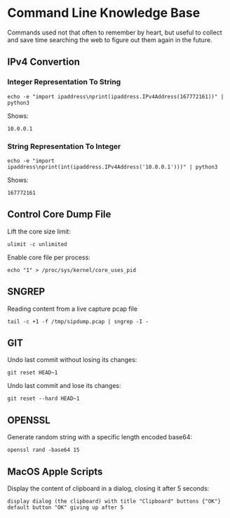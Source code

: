 # Command Line Knowledge Base #

Commands used not that often to remember by heart, but useful to collect and save time searching
the web to figure out them again in the future.

## IPv4 Convertion ##

### Integer Representation To String ###

```
echo -e "import ipaddress\nprint(ipaddress.IPv4Address(167772161))" | python3
```

Shows:

```
10.0.0.1
```

### String Representation To Integer ###

```
echo -e "import ipaddress\nprint(int(ipaddress.IPv4Address('10.0.0.1')))" | python3
```

Shows:

```
167772161
```

## Control Core Dump File ##

Lift the core size limit:

```
ulimit -c unlimited
```

Enable core file per process:

```
echo "1" > /proc/sys/kernel/core_uses_pid
```

## SNGREP ##

Reading content from a live capture pcap file

```
tail -c +1 -f /tmp/sipdump.pcap | sngrep -I -
```

## GIT ##

Undo last commit without losing its changes:

```
git reset HEAD~1
```

Undo last commit and lose its changes:

```
git reset --hard HEAD~1
```

## OPENSSL ##

Generate random string with a specific length encoded base64:

```
openssl rand -base64 15
```

## MacOS Apple Scripts ##

Display the content of clipboard in a dialog, closing it after 5 seconds:

```
display dialog (the clipboard) with title "Clipboard" buttons {"OK"} default button "OK" giving up after 5
```

